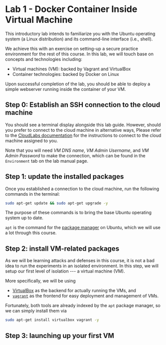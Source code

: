 # Lab 1 - Docker Container Inside Virtual Machine

This introductory lab intends to familiarize you with
the Ubuntu operating system (a Linux distribution) and
its command-line interface (i.e., shell).

We achieve this with an exercise on
setting-up a secure practice environment for the rest of this course.
In this lab, we will touch base on concepts and technologies including:

- Virtual machines (VM): backed by Vagrant and VirtualBox
- Container technologies: backed by Docker on Linux

Upon successful completion of the lab,
you should be able to deploy a simple webserver
running inside the container of your VM.

## Step 0: Establish an SSH connection to the cloud machine

You should see a terminal display alongside this lab guide.
However, should you prefer to connect to the cloud machine in alternative ways,
Please refer to the [CloudLabs documentation](https://docs.cloudlabs.ai/Learner/ConnectToTheVM)
for the instructions to connect to the cloud machine assigned to you.

Note that you will need
*VM DNS name*, *VM Admin Username*, and *VM Admin Password*
to make the connection,
which can be found in the `Environment` tab on the lab manual page.

## Step 1: update the installed packages

Once you established a connection to the cloud machine,
run the following commands in the terminal:

```bash
sudo apt-get update && sudo apt-get upgrade -y
```

The purpose of these commands is to bring the base Ubuntu operating system
up to date.

`apt` is the command for the [package manager](https://ubuntu.com/server/docs/package-management)
on Ubuntu, which we will use a lot through this course.

## Step 2: install VM-related packages

As we will be learning attacks and defenses in this course,
it is not a bad idea to run the experiments in an isolated environment.
In this step, we will setup our first level of isolation ---
a virtual machine (VM).

More specifically, we will be using
- [VirtualBox](https://www.virtualbox.org/) as the backend
  for actually running the VMs, and
- [`vagrant`](https://www.vagrantup.com/) as the frontend
  for easy deployment and management of VMs.

Fortunately, both tools are already indexed by the `apt` package manager,
so we can simply install them via

```bash
sudo apt-get install virtualbox vagrant -y
```

## Step 3: launching up your first VM

```bash
```